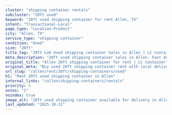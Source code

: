 ```yaml
---
cluster: "shipping container rentals"
subcluster: "20ft used"
keyword: "20ft used shipping container for rent Allen, TX"
intent: "Transactional-Local"
page_type: "Location-Product"
city: "Allen, TX"
service_type: "shipping container"
condition: "Used"
size: "20ft"
title_tag: "20ft Lo6 Used shipping container Sales in Allen | LC Container"
meta_description: "20ft used shipping container sales in Allen. Fast delivery, competitive pricing. Serving shipping containers area. Quote ID: 544. Call (214) 524-4168 for your free quote today."
original_title: "Allen 20ft shipping container for rent | LC Container"
original_meta: "Buy used 20ft shipping container rent with local delivery in Allen, TX. LC Container — local Since 2003. Request a fast quote today."
url_slug: "/allen/rent/20ft/shipping-containers/used"
h1: "Rent 20ft used shipping container in Allen"
internal_links: "/allen/shipping-containers/rentals"
priority: 3
notes: "2"
noindex: true
image_alt: "20ft used shipping container available for delivery in Allen"
last_updated: "2025-10-21"
---
```


<!-- TODO: Add unique city/inventory copy, images, and internal links here. -->
